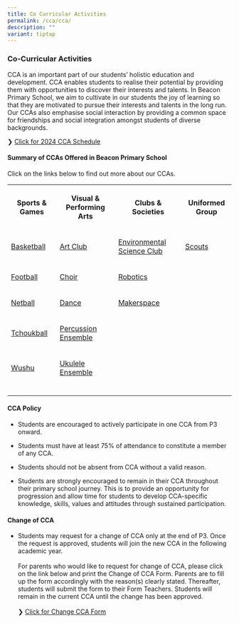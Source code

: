 ```yaml
---
title: Co Curricular Activities
permalink: /cca/cca/
description: ""
variant: tiptap
---
```

<h3>Co-Curricular Activities</h3>
<p>CCA is an important part of our students’ holistic education and development.
CCA enables students to realise their potential by providing them with
opportunities to discover their interests and talents. In Beacon Primary
School, we aim to cultivate in our students the joy of learning so that
they are motivated to pursue their interests and talents in the long run.
Our CCAs also emphasise social interaction by providing a common space
for friendships and social integration amongst students of diverse backgrounds.</p>
<p>❯ <a href="/files/CCA_Schedule_2024.pdf" rel="noopener noreferrer nofollow" target="_blank">Click for 2024 CCA Schedule</a>
</p>
<h4>Summary of CCAs Offered in Beacon Primary School</h4>
<p>Click on the links below to find out more about our CCAs.</p>
<table style="minWidth: 100px">
<colgroup>
<col>
<col>
<col>
<col>
</colgroup>
<tbody>
<tr>
<th rowspan="1" colspan="1">
<p>Sports &amp; Games</p>
</th>
<th rowspan="1" colspan="1">
<p>Visual &amp; Performing Arts</p>
</th>
<th rowspan="1" colspan="1">
<p>Clubs &amp; Societies</p>
</th>
<th rowspan="1" colspan="1">
<p>Uniformed Group</p>
</th>
</tr>
<tr>
<td rowspan="1" colspan="1">
<p><a href="/cca/bball/" rel="noopener noreferrer nofollow" target="_blank">Basketball</a>
</p>
</td>
<td rowspan="1" colspan="1">
<p><a href="/cca/ac/" rel="noopener noreferrer nofollow" target="_blank">Art Club</a>
</p>
</td>
<td rowspan="1" colspan="1">
<p><a href="/cca/esc/" rel="noopener noreferrer nofollow" target="_blank">Environmental Science Club</a>
</p>
</td>
<td rowspan="1" colspan="1">
<p><a href="/cca/scouts/" rel="noopener noreferrer nofollow" target="_blank">Scouts</a>
</p>
</td>
</tr>
<tr>
<td rowspan="1" colspan="1">
<p><a href="/cca/fb/" rel="noopener noreferrer nofollow" target="_blank">Football</a>
</p>
</td>
<td rowspan="1" colspan="1">
<p><a href="/cca/choir/" rel="noopener noreferrer nofollow" target="_blank">Choir</a>
</p>
</td>
<td rowspan="1" colspan="1">
<p><a href="/cca/robotics/" rel="noopener noreferrer nofollow" target="_blank">Robotics</a>
</p>
</td>
<td rowspan="1" colspan="1">
<p></p>
</td>
</tr>
<tr>
<td rowspan="1" colspan="1">
<p><a href="/cca/netball/" rel="noopener noreferrer nofollow" target="_blank">Netball</a>
</p>
</td>
<td rowspan="1" colspan="1">
<p><a href="/cca/dance/" rel="noopener noreferrer nofollow" target="_blank">Dance</a>
</p>
</td>
<td rowspan="1" colspan="1">
<p><a href="/beacon-experiential-learning/Special-Programmes/makerspace/" rel="noopener noreferrer nofollow" target="_blank">Makerspace</a>
</p>
</td>
<td rowspan="1" colspan="1">
<p></p>
</td>
</tr>
<tr>
<td rowspan="1" colspan="1">
<p><a href="/cca/tchoukball/" rel="noopener noreferrer nofollow" target="_blank">Tchoukball</a>
</p>
</td>
<td rowspan="1" colspan="1">
<p><a href="/cca/percussion-ensemble/" rel="noopener noreferrer nofollow" target="_blank">Percussion Ensemble</a>
</p>
</td>
<td rowspan="1" colspan="1">
<p></p>
</td>
<td rowspan="1" colspan="1">
<p></p>
</td>
</tr>
<tr>
<td rowspan="1" colspan="1">
<p><a href="/cca/wushu/" rel="noopener noreferrer nofollow" target="_blank">Wushu</a>
</p>
</td>
<td rowspan="1" colspan="1">
<p><a href="/cca/ukulele/" rel="noopener noreferrer nofollow" target="_blank">Ukulele Ensemble</a>
</p>
</td>
<td rowspan="1" colspan="1">
<p></p>
</td>
<td rowspan="1" colspan="1">
<p></p>
</td>
</tr>
<tr>
<td rowspan="1" colspan="1">
<p></p>
</td>
<td rowspan="1" colspan="1">
<p></p>
</td>
<td rowspan="1" colspan="1">
<p></p>
</td>
<td rowspan="1" colspan="1">
<p></p>
</td>
</tr>
</tbody>
</table>
<h4>CCA Policy</h4>
<ul data-tight="true" class="tight">
<li>
<p>Students are encouraged to actively participate in one CCA from P3 onward.</p>
</li>
<li>
<p>Students must have at least 75% of attendance to constitute a member of
any CCA.</p>
</li>
<li>
<p>Students should not be absent from CCA without a valid reason.</p>
</li>
<li>
<p>Students are strongly encouraged to remain in their CCA throughout their
primary school journey. This is to provide an opportunity for progression
and allow time for students to develop CCA-specific knowledge, skills,
values and attitudes through sustained participation.</p>
</li>
</ul>
<h4>Change of CCA</h4>
<ul data-tight="true" class="tight">
<li>
<p>Students may request for a change of CCA only at the end of P3. Once the
request is approved, students will join the new CCA in the following academic
year.
<br>
<br>For parents who would like to request for change of CCA, please click
on the link below and print the Change of CCA Form. Parents are to fill
up the form accordingly with the reason(s) clearly stated. Thereafter,
students will submit the form to their Form Teachers. Students will remain
in the current CCA until the change has been approved.
<br>
<br>❯ <a href="/files/request%20to%20change%20cca%20form.pdf" rel="noopener noreferrer nofollow" target="_blank">Click for Change CCA Form</a>
</p>
</li>
</ul>
<p></p>